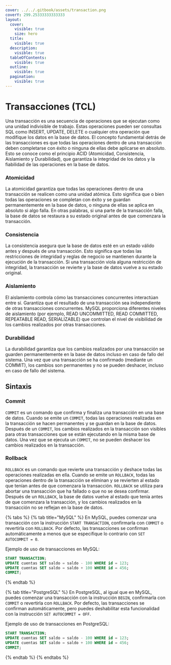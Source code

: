 ```yaml
---
cover: ../../.gitbook/assets/transaction.png
coverY: 299.25333333333333
layout:
  cover:
    visible: true
    size: hero
  title:
    visible: true
  description:
    visible: true
  tableOfContents:
    visible: true
  outline:
    visible: true
  pagination:
    visible: true
---
```


# Transacciones (TCL)

Una transacción es una secuencia de operaciones que se ejecutan como una unidad indivisible de trabajo. Estas operaciones pueden ser consultas SQL como INSERT, UPDATE, DELETE o cualquier otra operación que modifique los datos en la base de datos. El concepto fundamental detrás de las transacciones es que todas las operaciones dentro de una transacción deben completarse con éxito o ninguna de ellas debe aplicarse en absoluto. Esto se conoce como el principio ACID (Atomicidad, Consistencia, Aislamiento y Durabilidad), que garantiza la integridad de los datos y la fiabilidad de las operaciones en la base de datos.

### Atomicidad

La atomicidad garantiza que todas las operaciones dentro de una transacción se realicen como una unidad atómica. Esto significa que o bien todas las operaciones se completan con éxito y se guardan permanentemente en la base de datos, o ninguna de ellas se aplica en absoluto si algo falla. En otras palabras, si una parte de la transacción falla, la base de datos se restaura a su estado original antes de que comenzara la transacción.

### Consistencia

La consistencia asegura que la base de datos esté en un estado válido antes y después de una transacción. Esto significa que todas las restricciones de integridad y reglas de negocio se mantienen durante la ejecución de la transacción. Si una transacción viola alguna restricción de integridad, la transacción se revierte y la base de datos vuelve a su estado original.

### Aislamiento

El aislamiento controla cómo las transacciones concurrentes interactúan entre sí. Garantiza que el resultado de una transacción sea independiente de otras transacciones concurrentes. MySQL proporciona diferentes niveles de aislamiento (por ejemplo, READ UNCOMMITTED, READ COMMITTED, REPEATABLE READ, SERIALIZABLE) que controlan el nivel de visibilidad de los cambios realizados por otras transacciones.

### Durabilidad

La durabilidad garantiza que los cambios realizados por una transacción se guarden permanentemente en la base de datos incluso en caso de fallo del sistema. Una vez que una transacción se ha confirmado (mediante un COMMIT), los cambios son permanentes y no se pueden deshacer, incluso en caso de fallo del sistema.

## Sintaxis

### Commit

`COMMIT` es un comando que confirma y finaliza una transacción en una base de datos. Cuando se emite un `COMMIT`, todas las operaciones realizadas en la transacción se hacen permanentes y se guardan en la base de datos. Después de un `COMMIT`, los cambios realizados en la transacción son visibles para otras transacciones que se están ejecutando en la misma base de datos. Una vez que se ejecuta un `COMMIT`, no se pueden deshacer los cambios realizados en la transacción.

### Rollback

`ROLLBACK` es un comando que revierte una transacción y deshace todas las operaciones realizadas en ella. Cuando se emite un `ROLLBACK`, todas las operaciones dentro de la transacción se eliminan y se revierten al estado que tenían antes de que comenzara la transacción. `ROLLBACK` se utiliza para abortar una transacción que ha fallado o que no se desea confirmar. Después de un `ROLLBACK`, la base de datos vuelve al estado que tenía antes de que comenzara la transacción, y los cambios realizados en la transacción no se reflejan en la base de datos.

{% tabs %}
{% tab title="MySQL" %}
En MySQL, puedes comenzar una transacción con la instrucción `START TRANSACTION`, confirmarla con `COMMIT` o revertirla con `ROLLBACK`. Por defecto, las transacciones se confirman automáticamente a menos que se especifique lo contrario con `SET AUTOCOMMIT = 0`.

Ejemplo de uso de transacciones en MySQL:

```sql
START TRANSACTION;
UPDATE cuentas SET saldo = saldo - 100 WHERE id = 123;
UPDATE cuentas SET saldo = saldo + 100 WHERE id = 456;
COMMIT;
```
{% endtab %}

{% tab title="PostgreSQL" %}
En PostgreSQL, al igual que en MySQL, puedes comenzar una transacción con la instrucción `BEGIN`, confirmarla con `COMMIT` o revertirla con `ROLLBACK`. Por defecto, las transacciones se confirman automáticamente, pero puedes deshabilitar esta funcionalidad con la instrucción `SET AUTOCOMMIT = OFF`.

Ejemplo de uso de transacciones en PostgreSQL:

```sql
START TRANSACTION;
UPDATE cuentas SET saldo = saldo - 100 WHERE id = 123;
UPDATE cuentas SET saldo = saldo + 100 WHERE id = 456;
COMMIT;
```
{% endtab %}
{% endtabs %}

